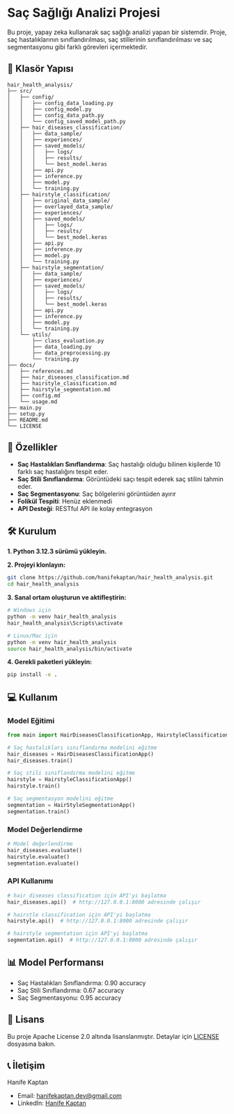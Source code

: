 # Saç Sağlığı Analizi Projesi

Bu proje, yapay zeka kullanarak saç sağlığı analizi yapan bir sistemdir. Proje, saç hastalıklarının sınıflandırılması, saç stillerinin sınıflandırılması ve saç segmentasyonu gibi farklı görevleri içermektedir.

## 📁 Klasör Yapısı

```
hair_health_analysis/
├── src/
│   ├── config/
│   │   ├── config_data_loading.py
│   │   ├── config_model.py
│   │   ├── config_data_path.py
│   │   └── config_saved_model_path.py
│   ├── hair_diseases_classification/
│   │   ├── data_sample/
│   │   ├── experiences/
│   │   ├── saved_models/
│   │   │   ├── logs/
│   │   │   ├── results/
│   │   │   └── best_model.keras
│   │   ├── api.py
│   │   ├── inference.py
│   │   ├── model.py
│   │   └── training.py
│   ├── hairstyle_classification/
│   │   ├── original_data_sample/
│   │   ├── overlayed_data_sample/
│   │   ├── experiences/
│   │   ├── saved_models/
│   │   │   ├── logs/
│   │   │   ├── results/
│   │   │   └── best_model.keras
│   │   ├── api.py
│   │   ├── inference.py
│   │   ├── model.py
│   │   └── training.py
│   ├── hairstyle_segmentation/
│   │   ├── data_sample/
│   │   ├── experiences/
│   │   ├── saved_models/
│   │   │   ├── logs/
│   │   │   ├── results/
│   │   │   └── best_model.keras
│   │   ├── api.py
│   │   ├── inference.py
│   │   ├── model.py
│   │   └── training.py
│   └── utils/
│       ├── class_evaluation.py
│       ├── data_loading.py
│       ├── data_preprocessing.py
│       └── training.py
├── docs/
│   ├── references.md
│   ├── hair_diseases_classification.md
│   ├── hairstyle_classification.md
│   ├── hairstyle_segmentation.md
│   ├── config.md
│   └── usage.md
├── main.py
├── setup.py
├── README.md
└── LICENSE
```

## 🚀 Özellikler

- **Saç Hastalıkları Sınıflandırma**: Saç hastalığı olduğu bilinen kişilerde 10 farklı saç hastalığını tespit eder.
- **Saç Stili Sınıflandırma**: Görüntüdeki saçı tespit ederek saç stilini tahmin eder.
- **Saç Segmentasyonu**: Saç bölgelerini görüntüden ayırır
- **Folikül Tespiti**: Henüz eklenmedi
- **API Desteği**: RESTful API ile kolay entegrasyon

## 🛠️ Kurulum

**1. Python 3.12.3 sürümü yükleyin.**

**2. Projeyi klonlayın:**
```bash
git clone https://github.com/hanifekaptan/hair_health_analysis.git
cd hair_health_analysis
```

**3. Sanal ortam oluşturun ve aktifleştirin:**
```bash
# Windows için
python -m venv hair_health_analysis
hair_health_analysis\Scripts\activate

# Linux/Mac için
python -m venv hair_health_analysis
source hair_health_analysis/bin/activate
```

**4. Gerekli paketleri yükleyin:**
```bash
pip install -e .
```


## 💻 Kullanım

### Model Eğitimi

```python
from main import HairDiseasesClassificationApp, HairstyleClassificationApp, HairstyleSegmentationApp

# Saç hastalıkları sınıflandırma modelini eğitme
hair_diseases = HairDiseasesClassificationApp()
hair_diseases.train()

# Saç stili sınıflandırma modelini eğitme
hairstyle = HairstyleClassificationApp()
hairstyle.train()

# Saç segmentasyon modelini eğitme
segmentation = HairStyleSegmentationApp()
segmentation.train()
```

### Model Değerlendirme

```python
# Model değerlendirme
hair_diseases.evaluate()
hairstyle.evaluate()
segmentation.evaluate()
```

### API Kullanımı

```python
# hair diseases classification için API'yi başlatma
hair_diseases.api()  # http://127.0.0.1:8000 adresinde çalışır
```

```python
# hairstle classification için API'yi başlatma
hairstyle.api()  # http://127.0.0.1:8000 adresinde çalışır
```

```python
# hairstyle segmentation için API'yi başlatma
segmentation.api()  # http://127.0.0.1:8000 adresinde çalışır
```
## 📊 Model Performansı

- Saç Hastalıkları Sınıflandırma: 0.90 accuracy
- Saç Stili Sınıflandırma: 0.67 accuracy
- Saç Segmentasyonu: 0.95 accuracy


## 📝 Lisans

Bu proje Apache License 2.0 altında lisanslanmıştır. Detaylar için [LICENSE](LICENSE) dosyasına bakın.


## 📞 İletişim

Hanife Kaptan
- Email: [hanifekaptan.dev@gmail.com](mailto:hanifekaptan.dev@gmail.com)
- LinkedIn: [Hanife Kaptan](https://www.linkedin.com/in/hanifekaptan/)

